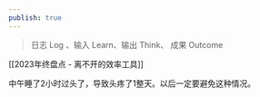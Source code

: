 ```yaml
---
publish: true
---
```


> 日志 Log 、输入 Learn、输出 Think、 成果 Outcome

[[2023年终盘点 - 离不开的效率工具]]

中午睡了2小时过头了，导致头疼了1整天。以后一定要避免这种情况。
